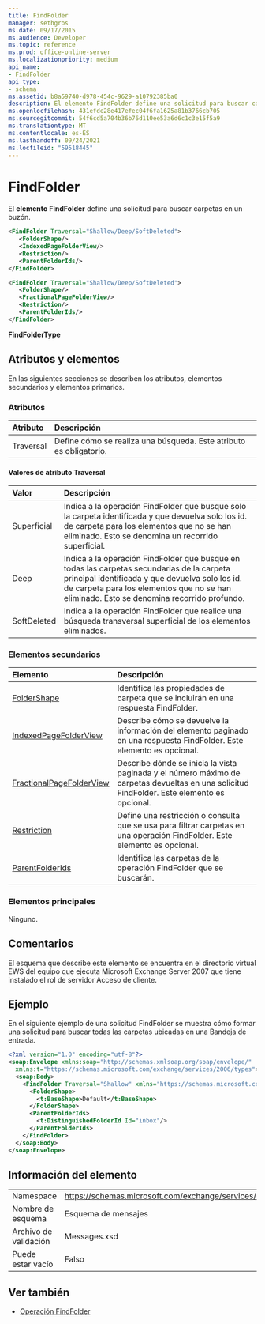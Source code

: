 ```yaml
---
title: FindFolder
manager: sethgros
ms.date: 09/17/2015
ms.audience: Developer
ms.topic: reference
ms.prod: office-online-server
ms.localizationpriority: medium
api_name:
- FindFolder
api_type:
- schema
ms.assetid: b8a59740-d978-454c-9629-a10792385ba0
description: El elemento FindFolder define una solicitud para buscar carpetas en un buzón.
ms.openlocfilehash: 431efde28e417efec04f6fa1625a81b3766cb705
ms.sourcegitcommit: 54f6cd5a704b36b76d110ee53a6d6c1c3e15f5a9
ms.translationtype: MT
ms.contentlocale: es-ES
ms.lasthandoff: 09/24/2021
ms.locfileid: "59518445"
---
```

# <a name="findfolder"></a>FindFolder

El **elemento FindFolder** define una solicitud para buscar carpetas en un buzón. 
  
```xml
<FindFolder Traversal="Shallow/Deep/SoftDeleted">
   <FolderShape/>
   <IndexedPageFolderView/>
   <Restriction/>
   <ParentFolderIds/>
</FindFolder>
```

```xml
<FindFolder Traversal="Shallow/Deep/SoftDeleted">
   <FolderShape/>
   <FractionalPageFolderView/>
   <Restriction/>
   <ParentFolderIds/>
</FindFolder>
```

**FindFolderType**

## <a name="attributes-and-elements"></a>Atributos y elementos

En las siguientes secciones se describen los atributos, elementos secundarios y elementos primarios.
  
### <a name="attributes"></a>Atributos

|**Atributo**|**Descripción**|
|:-----|:-----|
|Traversal  <br/> |Define cómo se realiza una búsqueda. Este atributo es obligatorio.  <br/> |
   
#### <a name="traversal-attribute-values"></a>Valores de atributo Traversal

|**Valor**|**Descripción**|
|:-----|:-----|
|Superficial  <br/> |Indica a la operación FindFolder que busque solo la carpeta identificada y que devuelva solo los id. de carpeta para los elementos que no se han eliminado. Esto se denomina un recorrido superficial.  <br/> |
|Deep  <br/> |Indica a la operación FindFolder que busque en todas las carpetas secundarias de la carpeta principal identificada y que devuelva solo los id. de carpeta para los elementos que no se han eliminado. Esto se denomina recorrido profundo.  <br/> |
|SoftDeleted  <br/> |Indica a la operación FindFolder que realice una búsqueda transversal superficial de los elementos eliminados.  <br/> |
   
### <a name="child-elements"></a>Elementos secundarios

|**Elemento**|**Descripción**|
|:-----|:-----|
|[FolderShape](foldershape.md) <br/> |Identifica las propiedades de carpeta que se incluirán en una respuesta FindFolder.  <br/> |
|[IndexedPageFolderView](indexedpagefolderview.md) <br/> |Describe cómo se devuelve la información del elemento paginado en una respuesta FindFolder. Este elemento es opcional.  <br/> |
|[FractionalPageFolderView](fractionalpagefolderview.md) <br/> |Describe dónde se inicia la vista paginada y el número máximo de carpetas devueltas en una solicitud FindFolder. Este elemento es opcional.  <br/> |
|[Restriction](restriction.md) <br/> |Define una restricción o consulta que se usa para filtrar carpetas en una operación FindFolder. Este elemento es opcional.  <br/> |
|[ParentFolderIds](parentfolderids.md) <br/> |Identifica las carpetas de la operación FindFolder que se buscarán.  <br/> |
   
### <a name="parent-elements"></a>Elementos principales

Ninguno.
  
## <a name="remarks"></a>Comentarios

El esquema que describe este elemento se encuentra en el directorio virtual EWS del equipo que ejecuta Microsoft Exchange Server 2007 que tiene instalado el rol de servidor Acceso de cliente.
  
## <a name="example"></a>Ejemplo

En el siguiente ejemplo de una solicitud FindFolder se muestra cómo formar una solicitud para buscar todas las carpetas ubicadas en una Bandeja de entrada.
  
```xml
<?xml version="1.0" encoding="utf-8"?>
<soap:Envelope xmlns:soap="http://schemas.xmlsoap.org/soap/envelope/"
  xmlns:t="https://schemas.microsoft.com/exchange/services/2006/types">
  <soap:Body>
    <FindFolder Traversal="Shallow" xmlns="https://schemas.microsoft.com/exchange/services/2006/messages">
      <FolderShape>
        <t:BaseShape>Default</t:BaseShape>
      </FolderShape>
      <ParentFolderIds>
        <t:DistinguishedFolderId Id="inbox"/>
      </ParentFolderIds>
    </FindFolder>
  </soap:Body>
</soap:Envelope>
```

## <a name="element-information"></a>Información del elemento

|||
|:-----|:-----|
|Namespace  <br/> |https://schemas.microsoft.com/exchange/services/2006/messages  <br/> |
|Nombre de esquema  <br/> |Esquema de mensajes  <br/> |
|Archivo de validación  <br/> |Messages.xsd  <br/> |
|Puede estar vacío  <br/> |Falso  <br/> |
   
## <a name="see-also"></a>Ver también

- [Operación FindFolder](findfolder-operation.md)

